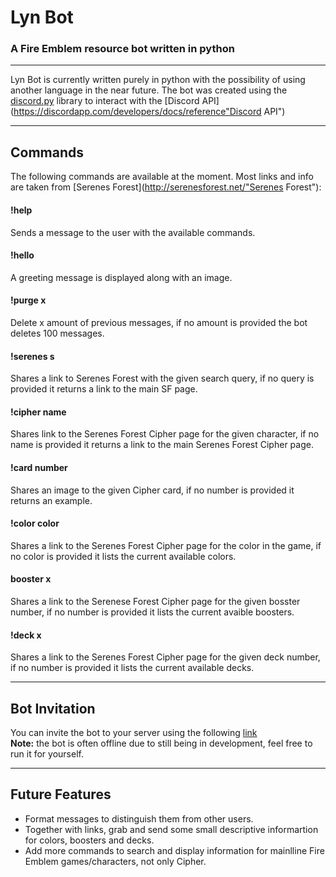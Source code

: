 # Lyn Bot
### A Fire Emblem resource bot written in python

---

Lyn Bot is currently written purely in python with the possibility of using another language in the near future.
The bot was created using the [discord.py](https://github.com/Rapptz/discord.py "discord.py") library to interact with the [Discord API](https://discordapp.com/developers/docs/reference"Discord API")

---

## Commands
The following commands are available at the moment. Most links and info are taken from [Serenes Forest](http://serenesforest.net/"Serenes Forest"):

#### !help
Sends a message to the user with the available commands.

#### !hello
A greeting message is displayed along with an image.

#### !purge x
Delete x amount of previous messages, if no amount is provided the bot deletes 100 messages.

#### !serenes s
Shares a link to Serenes Forest with the given search query, if no query is provided it returns a link to the main SF page.

#### !cipher name
Shares link to the Serenes Forest Cipher page for the given character, if no name is provided it returns a link to the main Serenes Forest Cipher page.

#### !card number
Shares an image to the given Cipher card, if no number is provided it returns an example.

#### !color color
Shares a link to the Serenes Forest Cipher page for the color in the game, if no color is provided it lists the current available colors.

#### booster x
Shares a link to the Serenese Forest Cipher page for the given bosster number, if no number is provided it lists the current avaible boosters.

#### !deck x
Shares a link to the Serenes Forest Cipher page for the given deck number, if no number is provided it lists the current available decks.

---

## Bot Invitation

You can invite the bot to your server using the following [link](https://discordapp.com/oauth2/authorize?client_id=337535718274629645&scope=bot "Invitation Link")  
**Note:** the bot is often offline due to still being in development, feel free to run it for yourself.

---

## Future Features

* Format messages to distinguish them from other users.
* Together with links, grab and send some small descriptive informartion for colors, boosters and decks.
*  Add more commands to search and display information for mainlline Fire Emblem games/characters, not only Cipher.